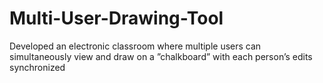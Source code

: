 # Multi-User-Drawing-Tool
Developed an electronic classroom where multiple users can simultaneously view and draw on a ”chalkboard” with each person’s edits synchronized
